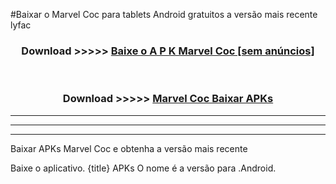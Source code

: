 #Baixar o Marvel Coc   para tablets Android gratuitos a versão mais recente lyfac


<div align="center">
<h3>Download >>>>> <a href="https://pt-web.web.app/?pt= Marvel Coc ">Baixe o A P K Marvel Coc  [sem anúncios]</a></h3><br>

<h3>Download >>>>> <a href="https://pt-web.web.app/?pt= Marvel Coc ">Marvel Coc  Baixar APKs</a></h3>
</div>

----------------------------------------------------------

----------------------------------------------------------

----------------------------------------------------------

Baixar APKs Marvel Coc  e obtenha a versão mais recente

Baixe o aplicativo. {title} APKs O nome é a versão para .Android.


